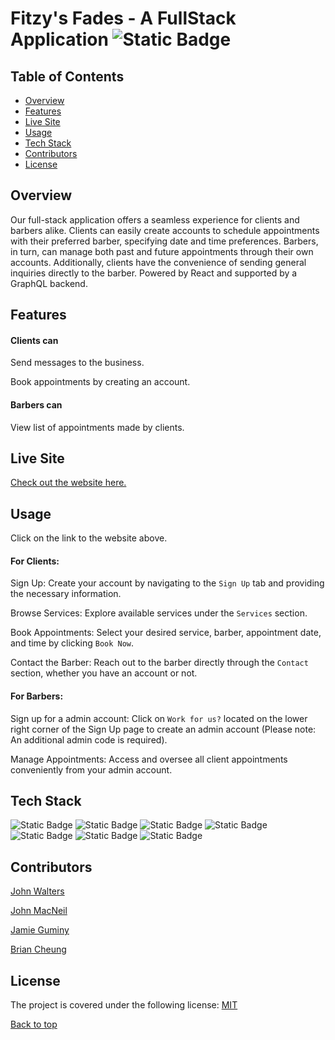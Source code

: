 <a name="top"></a>
# Fitzy's Fades - A FullStack Application ![Static Badge](https://img.shields.io/badge/MIT-blue.svg?style=plastic)

## Table of Contents

- [Overview](#overview)
- [Features](#features)
- [Live Site](#live-site)
- [Usage](#usage)
- [Tech Stack](#tech-stack)
- [Contributors](#contributors)
- [License](#license)

## Overview

Our full-stack application offers a seamless experience for clients and barbers alike. Clients can easily create accounts to schedule appointments with their preferred barber, specifying date and time preferences. Barbers, in turn, can manage both past and future appointments through their own accounts. Additionally, clients have the convenience of sending general inquiries directly to the barber. Powered by React and supported by a GraphQL backend.

## Features

#### Clients can

Send messages to the business.

Book appointments by creating an account.

#### Barbers can

View list of appointments made by clients.

## Live Site

[Check out the website here.](https://fizzyfads.onrender.com/)

## Usage

Click on the link to the website above.

#### For Clients:

Sign Up: Create your account by navigating to the `Sign Up` tab and providing the necessary information.

Browse Services: Explore available services under the `Services` section.

Book Appointments: Select your desired service, barber, appointment date, and time by clicking `Book Now`.

Contact the Barber: Reach out to the barber directly through the `Contact` section, whether you have an account or not.

#### For Barbers:

Sign up for a admin account: Click on `Work for us?` located on the lower right corner of the Sign Up page to create an admin account (Please note: An additional admin code is required).

Manage Appointments: Access and oversee all client appointments conveniently from your admin account.

## Tech Stack

![Static Badge](https://img.shields.io/badge/React-orange?style=plastic)
![Static Badge](https://img.shields.io/badge/Node.js-green?style=plastic)
![Static Badge](https://img.shields.io/badge/Express.js-purple?style=plastic)
![Static Badge](https://img.shields.io/badge/MongoDB-blue?style=plastic)
![Static Badge](https://img.shields.io/badge/Mongoose-maroon?style=plastic)
![Static Badge](https://img.shields.io/badge/Graphql-yellow?style=plastic)
![Static Badge](https://img.shields.io/badge/Tailwind.Css-grey?style=plastic)


## Contributors
[John Walters](https://github.com/waltscode)

[John MacNeil](https://github.com/JohnM89)

[Jamie  Guminy](https://github.com/CryptoGymFreak)

[Brian Cheung](https://github.com/CYCBrian)

## License
The project is covered under the following license:
[MIT](https://choosealicense.com/licenses/mit)

[Back to top](#top)
